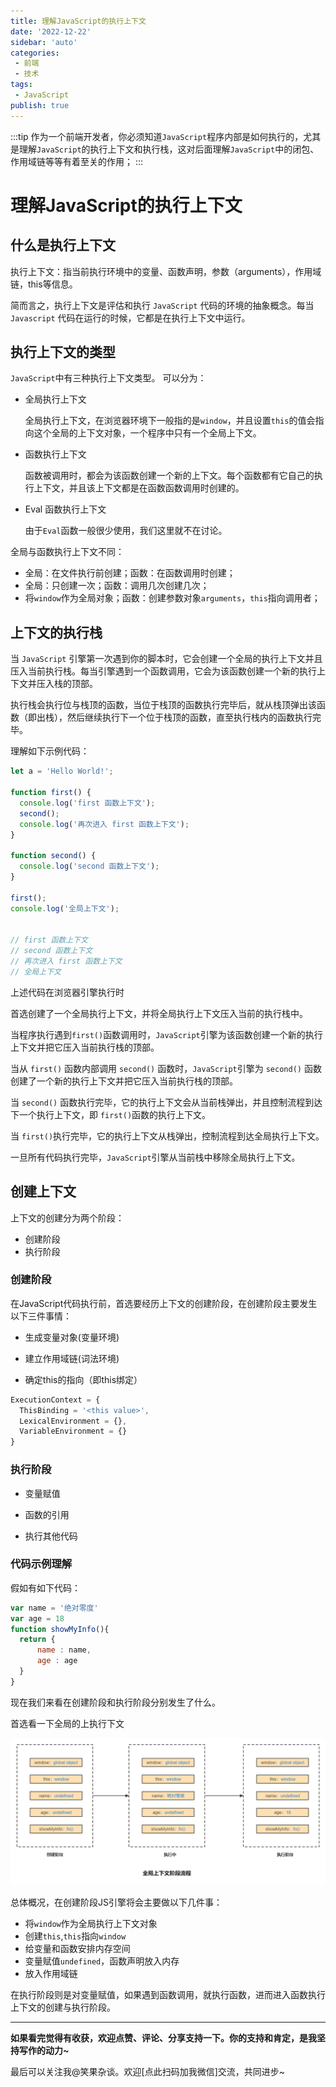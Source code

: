```yaml
---
title: 理解JavaScript的执行上下文
date: '2022-12-22'
sidebar: 'auto'
categories:
 - 前端
 - 技术
tags:
 - JavaScript
publish: true
---
```

:::tip
作为一个前端开发者，你必须知道`JavaScript`程序内部是如何执行的，尤其是理解`JavaScript`的执行上下文和执行栈，这对后面理解`JavaScript`中的闭包、作用域链等等有着至关的作用；
:::

<!-- more -->
# 理解JavaScript的执行上下文



## 什么是执行上下文

执行上下文：指当前执行环境中的变量、函数声明，参数（arguments），作用域链，this等信息。

简而言之，执行上下文是评估和执行 `JavaScript` 代码的环境的抽象概念。每当 `Javascript` 代码在运行的时候，它都是在执行上下文中运行。

## 执行上下文的类型

`JavaScript`中有三种执行上下文类型。
可以分为：
- 全局执行上下文
  
  全局执行上下文，在浏览器环境下一般指的是`window`，并且设置`this`的值会指向这个全局的上下文对象，一个程序中只有一个全局上下文。

- 函数执行上下文

  函数被调用时，都会为该函数创建一个新的上下文。每个函数都有它自己的执行上下文，并且该上下文都是在函数函数调用时创建的。

- Eval 函数执行上下文

  由于`Eval`函数一般很少使用，我们这里就不在讨论。

全局与函数执行上下文不同：

- 全局：在文件执行前创建；函数：在函数调用时创建；
- 全局：只创建一次；函数：调用几次创建几次；
- 将`window`作为全局对象；函数：创建参数对象`arguments`，`this`指向调用者；

## 上下文的执行栈

当 `JavaScript` 引擎第一次遇到你的脚本时，它会创建一个全局的执行上下文并且压入当前执行栈。每当引擎遇到一个函数调用，它会为该函数创建一个新的执行上下文并压入栈的顶部。

执行栈会执行位与栈顶的函数，当位于栈顶的函数执行完毕后，就从栈顶弹出该函数（即出栈），然后继续执行下一个位于栈顶的函数，直至执行栈内的函数执行完毕。

理解如下示例代码：

```js
let a = 'Hello World!';

function first() {
  console.log('first 函数上下文');
  second();
  console.log('再次进入 first 函数上下文');
}

function second() {
  console.log('second 函数上下文');
}

first();
console.log('全局上下文');


// first 函数上下文
// second 函数上下文
// 再次进入 first 函数上下文
// 全局上下文

```

上述代码在浏览器引擎执行时

首选创建了一个全局执行上下文，并将全局执行上下文压入当前的执行栈中。

当程序执行遇到`first()`函数调用时，`JavaScript`引擎为该函数创建一个新的执行上下文并把它压入当前执行栈的顶部。

当从 `first()` 函数内部调用 `second()` 函数时，`JavaScript`引擎为 `second()` 函数创建了一个新的执行上下文并把它压入当前执行栈的顶部。

当 `second()` 函数执行完毕，它的执行上下文会从当前栈弹出，并且控制流程到达下一个执行上下文，即 `first()`函数的执行上下文。

当 `first()`执行完毕，它的执行上下文从栈弹出，控制流程到达全局执行上下文。

一旦所有代码执行完毕，`JavaScript`引擎从当前栈中移除全局执行上下文。

## 创建上下文

上下文的创建分为两个阶段：
- 创建阶段
- 执行阶段

### 创建阶段

在JavaScript代码执行前，首选要经历上下文的创建阶段，在创建阶段主要发生以下三件事情：

- 生成变量对象(变量环境)

- 建立作用域链(词法环境)

- 确定this的指向（即this绑定）
```js
ExecutionContext = {
  ThisBinding = '<this value>',
  LexicalEnvironment = {},
  VariableEnvironment = {}
}
```
### 执行阶段

- 变量赋值

- 函数的引用

- 执行其他代码

### 代码示例理解

假如有如下代码：

```js
var name = '绝对零度'
var age = 18
function showMyInfo(){
  return {
      name : name,
      age : age
  }
}
```
现在我们来看在创建阶段和执行阶段分别发生了什么。

首选看一下全局的上执行下文


![JavaScript上下文创建](./imgs/js-flow.png)

总体概况，在创建阶段JS引擎将会主要做以下几件事：

- 将`window`作为全局执行上下文对象
- 创建`this`,`this`指向`window`
- 给变量和函数安排内存空间
- 变量赋值`undefined`，函数声明放入内存
- 放入作用域链

在执行阶段则是对变量赋值，如果遇到函数调用，就执行函数，进而进入函数执行上下文的创建与执行阶段。

* * *

**如果看完觉得有收获，欢迎点赞、评论、分享支持一下。你的支持和肯定，是我坚持写作的动力~**

最后可以关注我@笑果杂谈。欢迎[点此扫码加我微信]交流，共同进步~